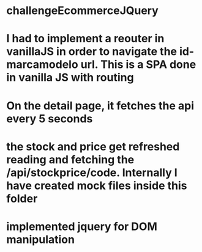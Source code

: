 # challengeEcommerceJQuery

# I had to implement a reouter in vanillaJS in order to navigate the id-marcamodelo url. This is a SPA done in vanilla JS with routing

# On the detail page, it fetches the api every 5 seconds

# the stock and price get refreshed reading and fetching the /api/stockprice/code. Internally I have created mock files inside this folder


# implemented jquery for DOM manipulation